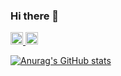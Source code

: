 ### Hi there 👋
<!--
**skanno/skanno** is a ✨ _special_ ✨ repository because its `README.md` (this file) appears on your GitHub profile.

Here are some ideas to get you started:

- 🔭 I’m currently working on ...
- 🌱 I’m currently learning ...
- 👯 I’m looking to collaborate on ...
- 🤔 I’m looking for help with ...
- 💬 Ask me about ...
- 📫 How to reach me: ...
- 😄 Pronouns: ...
- ⚡ Fun fact: ...
-->
<p align="left">
  <a href="http://twitter.com/skannonet">
    <img height="20" src="https://img.shields.io/twitter/follow/skannonet?label=Twitter&logo=twitter&style=flat" />
  </a>
  <a href="https://github.com/skanno">
    <img height="20" src="https://img.shields.io/github/followers/skanno?label=follow&logo=github&style=flat" />
  </a>
</p>

[![Anurag's GitHub stats](https://github-readme-stats.vercel.app/api?username=skanno)](https://github.com/anuraghazra/github-readme-stats)
